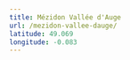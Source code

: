 ```yaml
---
title: Mézidon Vallée d'Auge
url: /mezidon-vallee-dauge/
latitude: 49.069
longitude: -0.083
---
```

